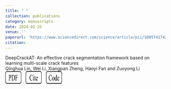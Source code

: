 ```yaml
---
title: " "
collection: publications
category: manuscripts
date: 2024-02-25
venue: ''
paperurl: 'https://www.sciencedirect.com/science/article/pii/S0957417424002744'
citation: 
---
```



DeepCrackAT: An effective crack segmentation framework based on learning multi-scale crack features
<br>
Qinghua Lin, Wei Li, Xiangpan Zheng, Haoyi Fan and Zuoyong Li
<br>
<a href="https://www.sciencedirect.com/science/article/pii/S0952197623010606">
  <img src="../images/pdf.png" alt="PDF" width="50" height="40" style="display: inline-block; margin-right: 10px;"></a>
<a href="https://www.sciencedirect.com/science/article/pii/S0952197623010606">
  <img src="../images/cite.png" alt="Cite" width="50" height="40" style="display: inline-block; margin-right: 10px;"></a>
<a href="https://www.sciencedirect.com/science/article/pii/S0952197623010606">
  <img src="../images/code.png" alt="Code" width="50" height="40" style="display: inline-block; margin-right: 10px;"></a>
  

